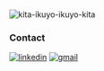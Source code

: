<br>

<div align="left">
  
  ![kita-ikuyo-ikuyo-kita](https://github.com/adiva-prayoga/adiva-prayoga/assets/32256496/57168f0f-7dc3-4faa-b8e0-94f5322adeba)
  
  ### Contact
  [![linkedin](https://img.shields.io/badge/LinkedIn-0077B5?style=for-the-badge&logo=linkedin&logoColor=white)](https://www.linkedin.com/in/adiva-prayoga/)
  [![gmail](https://img.shields.io/badge/Gmail-D14836?style=for-the-badge&logo=gmail&logoColor=white)](mailto:prayoga.adiva@gmail.com)

  <br>
</div>

